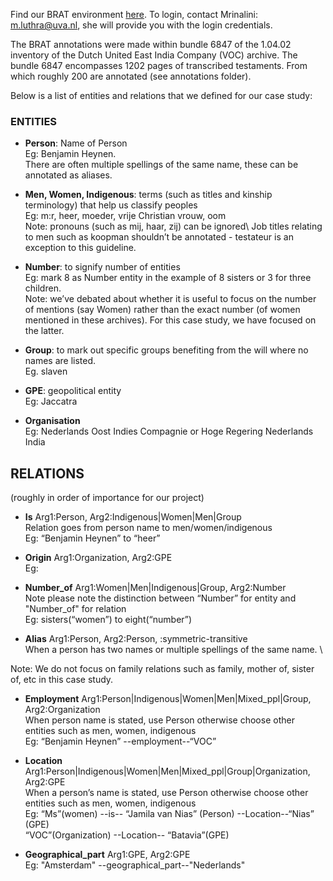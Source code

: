 Find our BRAT environment [here](https://brat.create.humanities.uva.nl/index.xhtml#/). 
To login, contact Mrinalini: m.luthra@uva.nl, she will provide you with the login credentials.

The BRAT annotations were made within bundle 6847 of the 1.04.02 inventory of the Dutch United East India Company (VOC) archive. The bundle 6847 encompasses 1202 pages of transcribed testaments. From which roughly 200 are annotated (see annotations folder).  

Below is a list of entities and relations that we defined for our case study: 

### ENTITIES

- **Person**: Name of Person \
Eg: Benjamin Heynen. \
There are often multiple spellings of the same name, these can be annotated as aliases.


- **Men, Women, Indigenous**: terms (such as titles and kinship terminology) that help us classify peoples \
Eg: m:r, heer, moeder, vrije Christian vrouw, oom\
Note: pronouns (such as mij, haar, zij) can be ignored\ 
Job titles relating to men such as koopman shouldn’t be annotated - testateur is an exception to this guideline. 

- **Number**: to signify number of entities \
Eg: mark 8 as Number entity in the example of 8 sisters or 3 for three children. \
Note: we’ve debated about whether it is useful to focus on the number of mentions (say Women) rather than the exact number (of women mentioned in these archives). For this case study, we have focused on the latter.

- **Group**: to mark out specific groups benefiting from the will where no names are listed. \
Eg. slaven

- **GPE**: geopolitical entity \
Eg: Jaccatra

- **Organisation**  \
Eg: Nederlands Oost Indies Compagnie or Hoge Regering Nederlands India


## RELATIONS 
(roughly in order of importance for our project)

- **Is** Arg1:Person, Arg2:Indigenous|Women|Men|Group \
Relation goes from person name to men/women/indigenous \
Eg: “Benjamin Heynen” to “heer”


- **Origin** Arg1:Organization, Arg2:GPE \
Eg: 

- **Number_of**  Arg1:Women|Men|Indigenous|Group, Arg2:Number \
Note please note the distinction between “Number” for entity and "Number_of" for relation \
Eg: sisters(“women”) to eight(“number”)

- **Alias**  Arg1:Person, Arg2:Person, <REL-TYPE>:symmetric-transitive \
When a person has two names or multiple spellings of the same name. \

Note: We do not focus on family relations such as family, mother of, sister of, etc in this case study.

- **Employment**  Arg1:Person|Indigenous|Women|Men|Mixed_ppl|Group, Arg2:Organization \
When person name is stated, use Person otherwise choose other entities such as men, women, indigenous \
Eg: “Benjamin Heynen” --employment--“VOC”


- **Location**  Arg1:Person|Indigenous|Women|Men|Mixed_ppl|Group|Organization, Arg2:GPE \
When a person’s name is stated, use Person otherwise choose other entities such as men, women, indigenous \
Eg: “Ms”(women) --is-- “Jamila van Nias” (Person) --Location--“Nias” (GPE) \
“VOC”(Organization) --Location-- “Batavia”(GPE)

- **Geographical_part**  Arg1:GPE, Arg2:GPE \
Eg: "Amsterdam" --geographical_part--"Nederlands"



